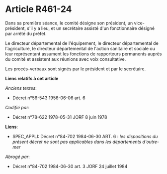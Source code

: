 # Article R461-24

Dans sa première séance, le comité désigne son président, un vice-président, s'il y a lieu, et un secrétaire assisté d'un
fonctionnaire désigné par arrêté du préfet.

Le directeur départemental de l'équipement, le directeur départemental de l'agriculture, le directeur départemental de
l'action sanitaire et sociale ou leur représentant assument les fonctions de rapporteurs permanents auprès du comité et
assistent aux réunions avec voix consultative.

Les procès-verbaux sont signés par le président et par le secrétaire.

**Liens relatifs à cet article**

_Anciens textes_:

  - Décret n°56-543 1956-06-06 art. 6

_Codifié par_:

  - Décret n°78-622 1978-05-31 JORF 8 juin 1978

**Liens**:

  - SPEC_APPLI: Décret n°84-702 1984-06-30 ART. 6 : *les dispositions du présent décret ne sont pas applicables dans les départements d'outre-mer*

_Abrogé par_:

  - Décret n°84-702 1984-06-30 art. 3 JORF 24 juillet 1984
